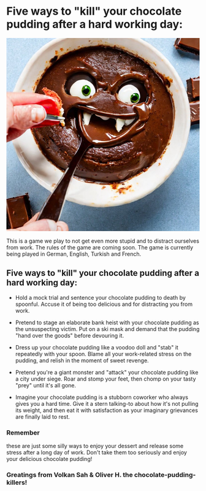 
# Five ways to "kill" your chocolate pudding after a hard working day:
![This is an image](https://github.com/VolkanSah/kill-the-chocolate-pudding/blob/main/1.jpg)



This is a game we play to not get even more stupid and to distract ourselves from work. The rules of the game are coming soon. The game is currently being played in German, English, Turkish and French.

 ## Five ways to "kill" your chocolate pudding after a hard working day:
- Hold a mock trial and sentence your chocolate pudding to death by spoonful. Accuse it of being too delicious and for distracting you from work.

- Pretend to stage an elaborate bank heist with your chocolate pudding as the unsuspecting victim. Put on a ski mask and demand that the pudding "hand over the goods" before devouring it.

- Dress up your chocolate pudding like a voodoo doll and "stab" it repeatedly with your spoon. Blame all your work-related stress on the pudding, and relish in the moment of sweet revenge.

- Pretend you're a giant monster and "attack" your chocolate pudding like a city under siege. Roar and stomp your feet, then chomp on your tasty "prey" until it's all gone.

- Imagine your chocolate pudding is a stubborn coworker who always gives you a hard time. Give it a stern talking-to about how it's not pulling its weight, and then eat it with satisfaction as your imaginary grievances are finally laid to rest.

### Remember
these are just some silly ways to enjoy your dessert and release some stress after a long day of work. Don't take them too seriously and enjoy your delicious chocolate pudding!

### Greatings from Volkan Sah & Oliver H.  the chocolate-pudding-killers!

